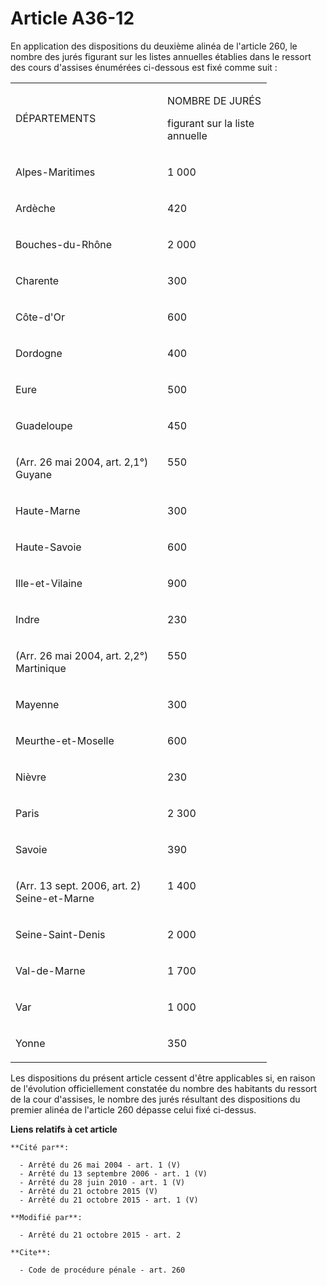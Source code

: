 # Article A36-12

En application des dispositions du deuxième alinéa de l'article 260, le nombre des jurés figurant sur les listes annuelles
établies dans le ressort des cours d'assises énumérées ci-dessous est fixé comme suit : 

<table>
  <tbody>
    <tr>
      <td width="227">

DÉPARTEMENTS 

</td>
      <td width="151">

NOMBRE DE JURÉS 

figurant sur la liste annuelle 

</td>
    </tr>
    <tr>
      <td width="227" valign="top">

Alpes-Maritimes 

</td>
      <td width="151" valign="top">

1 000 

</td>
    </tr>
    <tr>
      <td width="227" valign="top">

Ardèche 

</td>
      <td valign="top" width="151">

420 

</td>
    </tr>
    <tr>
      <td valign="top" width="227">

Bouches-du-Rhône 

</td>
      <td width="151" valign="top">

2 000 

</td>
    </tr>
    <tr>
      <td valign="top" width="227">

Charente 

</td>
      <td valign="top" width="151">

300 

</td>
    </tr>
    <tr>
      <td valign="top" width="227">

Côte-d'Or 

</td>
      <td valign="top" width="151">

600 

</td>
    </tr>
    <tr>
      <td valign="top" width="227">

Dordogne 

</td>
      <td valign="top" width="151">

400 

</td>
    </tr>
    <tr>
      <td valign="top" width="227">

Eure 

</td>
      <td valign="top" width="151">

500 

</td>
    </tr>
    <tr>
      <td valign="top" width="227">

Guadeloupe 

</td>
      <td width="151" valign="top">

450 

</td>
    </tr>
    <tr>
      <td valign="top" width="227">

(Arr. 26 mai 2004, art. 2,1°) Guyane 

</td>
      <td width="151" valign="top">

550

</td>
    </tr>
    <tr>
      <td valign="top" width="227">

Haute-Marne 

</td>
      <td width="151" valign="top">

300 

</td>
    </tr>
    <tr>
      <td width="227" valign="top">

Haute-Savoie 

</td>
      <td width="151" valign="top">

600 

</td>
    </tr>
    <tr>
      <td valign="top" width="227">

Ille-et-Vilaine 

</td>
      <td width="151" valign="top">

900 

</td>
    </tr>
    <tr>
      <td width="227" valign="top">

Indre 

</td>
      <td width="151" valign="top">

230 

</td>
    </tr>
    <tr>
      <td width="227" valign="top">

(Arr. 26 mai 2004, art. 2,2°) Martinique 

</td>
      <td valign="top" width="151">

550 

</td>
    </tr>
    <tr>
      <td width="227" valign="top">

Mayenne 

</td>
      <td width="151" valign="top">

300 

</td>
    </tr>
    <tr>
      <td>Meurthe-et-Moselle </td>
      <td>

600 

</td>
    </tr>
    <tr>
      <td valign="top" width="227">

Nièvre 

</td>
      <td width="151" valign="top">

230 

</td>
    </tr>
    <tr>
      <td width="227" valign="top">

Paris 

</td>
      <td width="151" valign="top">

2 300 

</td>
    </tr>
    <tr>
      <td width="227" valign="top">

Savoie 

</td>
      <td width="151" valign="top">

390 

</td>
    </tr>
    <tr>
      <td width="227" valign="top">

(Arr. 13 sept. 2006, art. 2) Seine-et-Marne 

</td>
      <td valign="top" width="151">

1 400 

</td>
    </tr>
    <tr>
      <td width="227" valign="top">

Seine-Saint-Denis 

</td>
      <td width="151" valign="top">

2 000 

</td>
    </tr>
    <tr>
      <td width="227" valign="top">

Val-de-Marne 

</td>
      <td valign="top" width="151">

1 700 

</td>
    </tr>
    <tr>
      <td valign="top" width="227">

Var 

</td>
      <td width="151" valign="top">

1 000 

</td>
    </tr>
    <tr>
      <td width="227" valign="top">

Yonne 

</td>
      <td valign="top" width="151">

350 

</td>
    </tr>
  </tbody>
</table>

Les dispositions du présent article cessent d'être applicables si, en raison de l'évolution officiellement constatée du
nombre des habitants du ressort de la cour d'assises, le nombre des jurés résultant des dispositions du premier alinéa de
l'article 260 dépasse celui fixé ci-dessus.

**Liens relatifs à cet article**

	**Cité par**:

	  - Arrêté du 26 mai 2004 - art. 1 (V)
	  - Arrêté du 13 septembre 2006 - art. 1 (V)
	  - Arrêté du 28 juin 2010 - art. 1 (V)
	  - Arrêté du 21 octobre 2015 (V)
	  - Arrêté du 21 octobre 2015 - art. 1 (V)

	**Modifié par**:

	  - Arrêté du 21 octobre 2015 - art. 2

	**Cite**:

	  - Code de procédure pénale - art. 260
